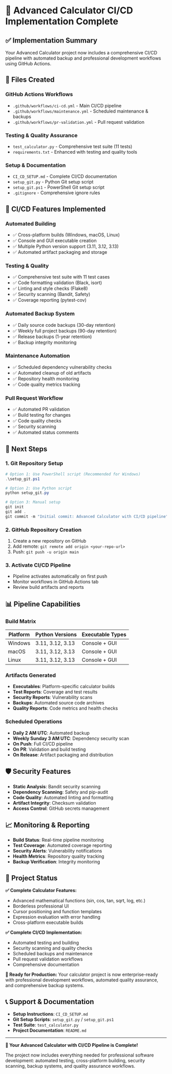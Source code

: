 # 🚀 Advanced Calculator CI/CD Implementation Complete

## ✅ **Implementation Summary**

Your Advanced Calculator project now includes a comprehensive CI/CD pipeline with automated backup and professional development workflows using GitHub Actions.

## 📁 **Files Created**

### **GitHub Actions Workflows**
- `.github/workflows/ci-cd.yml` - Main CI/CD pipeline
- `.github/workflows/maintenance.yml` - Scheduled maintenance & backups
- `.github/workflows/pr-validation.yml` - Pull request validation

### **Testing & Quality Assurance**
- `test_calculator.py` - Comprehensive test suite (11 tests)
- `requirements.txt` - Enhanced with testing and quality tools

### **Setup & Documentation**
- `CI_CD_SETUP.md` - Complete CI/CD documentation
- `setup_git.py` - Python Git setup script
- `setup_git.ps1` - PowerShell Git setup script
- `.gitignore` - Comprehensive ignore rules

## 🔧 **CI/CD Features Implemented**

### **Automated Building**
- ✅ Cross-platform builds (Windows, macOS, Linux)
- ✅ Console and GUI executable creation
- ✅ Multiple Python version support (3.11, 3.12, 3.13)
- ✅ Automated artifact packaging and storage

### **Testing & Quality**
- ✅ Comprehensive test suite with 11 test cases
- ✅ Code formatting validation (Black, isort)
- ✅ Linting and style checks (Flake8)
- ✅ Security scanning (Bandit, Safety)
- ✅ Coverage reporting (pytest-cov)

### **Automated Backup System**
- ✅ Daily source code backups (30-day retention)
- ✅ Weekly full project backups (90-day retention)
- ✅ Release backups (1-year retention)
- ✅ Backup integrity monitoring

### **Maintenance Automation**
- ✅ Scheduled dependency vulnerability checks
- ✅ Automated cleanup of old artifacts
- ✅ Repository health monitoring
- ✅ Code quality metrics tracking

### **Pull Request Workflow**
- ✅ Automated PR validation
- ✅ Build testing for changes
- ✅ Code quality checks
- ✅ Security scanning
- ✅ Automated status comments

## 🎯 **Next Steps**

### **1. Git Repository Setup**
```powershell
# Option 1: Use PowerShell script (Recommended for Windows)
.\setup_git.ps1

# Option 2: Use Python script
python setup_git.py

# Option 3: Manual setup
git init
git add .
git commit -m "Initial commit: Advanced Calculator with CI/CD pipeline"
```

### **2. GitHub Repository Creation**
1. Create a new repository on GitHub
2. Add remote: `git remote add origin <your-repo-url>`
3. Push: `git push -u origin main`

### **3. Activate CI/CD Pipeline**
- Pipeline activates automatically on first push
- Monitor workflows in GitHub Actions tab
- Review build artifacts and reports

## 📊 **Pipeline Capabilities**

### **Build Matrix**
| Platform | Python Versions | Executable Types |
|----------|----------------|------------------|
| Windows  | 3.11, 3.12, 3.13 | Console + GUI |
| macOS    | 3.11, 3.12, 3.13 | Console + GUI |
| Linux    | 3.11, 3.12, 3.13 | Console + GUI |

### **Artifacts Generated**
- **Executables**: Platform-specific calculator builds
- **Test Reports**: Coverage and test results
- **Security Reports**: Vulnerability scans
- **Backups**: Automated source code archives
- **Quality Reports**: Code metrics and health checks

### **Scheduled Operations**
- **Daily 2 AM UTC**: Automated backup
- **Weekly Sunday 3 AM UTC**: Dependency security scan
- **On Push**: Full CI/CD pipeline
- **On PR**: Validation and build testing
- **On Release**: Artifact packaging and distribution

## 🛡️ **Security Features**

- **Static Analysis**: Bandit security scanning
- **Dependency Scanning**: Safety and pip-audit
- **Code Quality**: Automated linting and formatting
- **Artifact Integrity**: Checksum validation
- **Access Control**: GitHub secrets management

## 📈 **Monitoring & Reporting**

- **Build Status**: Real-time pipeline monitoring
- **Test Coverage**: Automated coverage reporting
- **Security Alerts**: Vulnerability notifications
- **Health Metrics**: Repository quality tracking
- **Backup Verification**: Integrity monitoring

## 🎉 **Project Status**

**✅ Complete Calculator Features:**
- Advanced mathematical functions (sin, cos, tan, sqrt, log, etc.)
- Borderless professional UI
- Cursor positioning and function templates
- Expression evaluation with error handling
- Cross-platform executable builds

**✅ Complete CI/CD Implementation:**
- Automated testing and building
- Security scanning and quality checks
- Scheduled backups and maintenance
- Pull request validation workflows
- Comprehensive documentation

**🚀 Ready for Production:**
Your calculator project is now enterprise-ready with professional development workflows, automated quality assurance, and comprehensive backup systems.

## 📞 **Support & Documentation**

- **Setup Instructions**: `CI_CD_SETUP.md`
- **Git Setup Scripts**: `setup_git.py` / `setup_git.ps1`
- **Test Suite**: `test_calculator.py`
- **Project Documentation**: `README.md`

---

**🎯 Your Advanced Calculator with CI/CD Pipeline is Complete!**

The project now includes everything needed for professional software development: automated testing, cross-platform building, security scanning, backup systems, and quality assurance workflows.